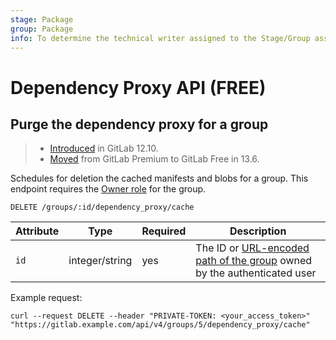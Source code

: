 ```yaml
---
stage: Package
group: Package
info: To determine the technical writer assigned to the Stage/Group associated with this page, see https://about.gitlab.com/handbook/engineering/ux/technical-writing/#assignments
---
```


# Dependency Proxy API **(FREE)**

## Purge the dependency proxy for a group

> - [Introduced](https://gitlab.com/gitlab-org/gitlab/-/issues/11631) in GitLab 12.10.
> - [Moved](https://gitlab.com/gitlab-org/gitlab/-/issues/273655) from GitLab Premium to GitLab Free in 13.6.

Schedules for deletion the cached manifests and blobs for a group. This endpoint requires the
[Owner role](../user/permissions.md)
for the group.

```plaintext
DELETE /groups/:id/dependency_proxy/cache
```

| Attribute | Type | Required | Description |
| --------- | ---- | -------- | ----------- |
| `id`      | integer/string | yes | The ID or [URL-encoded path of the group](index.md#namespaced-path-encoding) owned by the authenticated user |

Example request:

```shell
curl --request DELETE --header "PRIVATE-TOKEN: <your_access_token>" "https://gitlab.example.com/api/v4/groups/5/dependency_proxy/cache"
```
